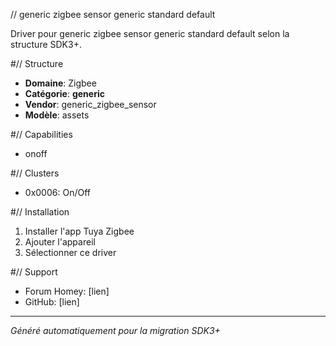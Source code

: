 // generic zigbee sensor   generic   standard default

Driver pour generic zigbee sensor   generic   standard default selon la structure SDK3+.

#// Structure
- **Domaine**: Zigbee
- **Catégorie**: __generic__
- **Vendor**: generic_zigbee_sensor
- **Modèle**: assets

#// Capabilities
- onoff

#// Clusters
- 0x0006: On/Off

#// Installation
1. Installer l'app Tuya Zigbee
2. Ajouter l'appareil
3. Sélectionner ce driver

#// Support
- Forum Homey: [lien]
- GitHub: [lien]

---
*Généré automatiquement pour la migration SDK3+*